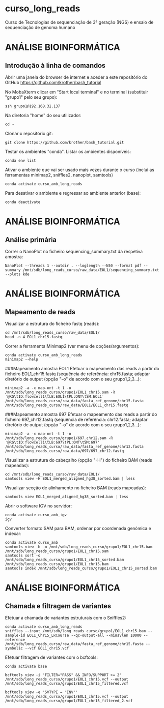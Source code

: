 # curso_long_reads
Curso de Tecnologias de sequenciação de 3ª geração (NGS) e ensaio de sequenciação de genoma humano

# ANÁLISE BIOINFORMÁTICA
## Introdução à linha de comandos 
Abrir uma janela do browser de internet e aceder a este repositório do GitHub https://github.com/krother/bash_tutorial

No MobaXterm clicar em "Start local terminal" e no terminal (substituir "grupo1" pelo seu grupo):

```
ssh grupo1@192.168.32.137
```

Na diretoria "home" do seu utilizador: 
```
cd ~
```

Clonar o repositório git:
```
git clone https://github.com/krother/bash_tutorial.git
```

Testar os ambientes "conda". Listar os ambientes disponíveis:
```
conda env list
```
Ativar o ambiente que vai ser usado mais vezes durante o curso (inclui as ferramentas minimap2, sniffles2, nanoplot, samtools)
```
conda activate curso_amb_long_reads
```
Para desativar o ambiente e regressar ao ambiente anterior (base):
```
conda deactivate
```

# ANÁLISE BIOINFORMÁTICA
## Análise primária
Correr o NanoPlot no ficheiro sequencing_summary.txt da respetiva amostra:
```
NanoPlot --threads 1 --outdir . --loglength --N50 --format pdf --summary /mnt/sdb/long_reads_curso/raw_data/EOL1/sequencing_summary.txt --plots kde 
```


# ANÁLISE BIOINFORMÁTICA
## Mapeamento de reads
Visualizar a estrutura do ficheiro fastq (reads):
```
cd /mnt/sdb/long_reads_curso/raw_data/EOL1/
head -n 4 EOL1_chr15.fastq
```

Correr a ferramenta Minimap2 (ver menu de opções/argumentos):
```
conda activate curso_amb_long_reads
minimap2 --help
```
###Mapeamento amostra EOL1
Efetuar o mapeamento das reads a partir do ficheiro EOL1_chr15.fastq (sequência de referência: chr15.fasta; adaptar diretório de output (opção "-o" de acordo com o seu grupo1,2,3...):
```
minimap2 -a -x map-ont -t 1 -o /mnt/sdb/long_reads_curso/grupo1/EOL1_chr15.sam -R '@RG\tID:flowcell1\tLB:EOL1\tPL:ONT\tSM:EOL1' /mnt/sdb/long_reads_curso/raw_data/fasta_ref_genome/chr15.fasta /mnt/sdb/long_reads_curso/raw_data/EOL1/EOL1_chr15.fastq
```

###Mapeamento amostra 697
Efetuar o mapeamento das reads a partir do ficheiro 697_chr12.fastq (sequência de referência: chr12.fasta; adaptar diretório de output (opção "-o" de acordo com o seu grupo1,2,3...):
```
minimap2 -a -x map-ont -t 1 -o /mnt/sdb/long_reads_curso/grupo1/697_chr12.sam -R '@RG\tID:flowcell1\tLB:697\tPL:ONT\tSM:697' /mnt/sdb/long_reads_curso/raw_data/fasta_ref_genome/chr12.fasta /mnt/sdb/long_reads_curso/raw_data/697/697_chr12.fastq
```


Visualizar a estrutura do cabeçalho (opção "-H") do ficheiro BAM (reads mapeadas):
```
cd /mnt/sdb/long_reads_curso/raw_data/EOL1/
samtools view -H EOL1_merged_aligned_hg38_sorted.bam | less
``` 

Visualizar secção de alinhamento no ficheiro BAM (reads mapeadas):
```
samtools view EOL1_merged_aligned_hg38_sorted.bam | less
```

Abrir o software IGV no servidor:
```
conda activate curso_amb_igv
igv
```

Converter formato SAM para BAM, ordenar por coordenada genómica e indexar:
```
conda activate curso_amb
samtools view -b -o /mnt/sdb/long_reads_curso/grupo1/EOL1_chr15.bam /mnt/sdb/long_reads_curso/grupo1/EOL1_chr15.sam
samtools sort -o /mnt/sdb/long_reads_curso/grupo1/EOL1_chr15_sorted.bam /mnt/sdb/long_reads_curso/grupo1/EOL1_chr15.bam
samtools index /mnt/sdb/long_reads_curso/grupo1/EOL1_chr15_sorted.bam
```

# ANÁLISE BIOINFORMÁTICA
## Chamada e filtragem de variantes
Efetuar a chamada de variantes estruturais com o Sniffles2:
```
conda activate curso_amb_long_reads
sniffles --input /mnt/sdb/long_reads_curso/grupo1/EOL1_chr15.bam --sample-id EOL1_Chr15_LRCourse --qc-output-all --minsvlen 10000 --reference /mnt/sdb/long_reads_curso/raw_data/fasta_ref_genome/chr15.fasta --symbolic --vcf EOL1_chr15.vcf
```

Efetuar filtragem de variantes com o bcftools:
```
conda activate base

bcftools view -i 'FILTER="PASS" && INFO/SUPPORT >= 2' /mnt/sdb/long_reads_curso/grupo1/EOL1_chr15.vcf --output /mnt/sdb/long_reads_curso/grupo1/EOL1_chr15_filtered.vcf

bcftools view -e 'SVTYPE = "INV"' /mnt/sdb/long_reads_curso/grupo1/EOL1_chr15.vcf --output /mnt/sdb/long_reads_curso/grupo1/EOL1_chr15_filtered_2.vcf
``` 
